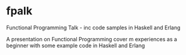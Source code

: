 fpalk
=====

Functional Programming Talk - inc code samples in Haskell and Erlang

A presentation on Functional Programming cover m experiences as a beginner with some example code in Haskell and Erlang

